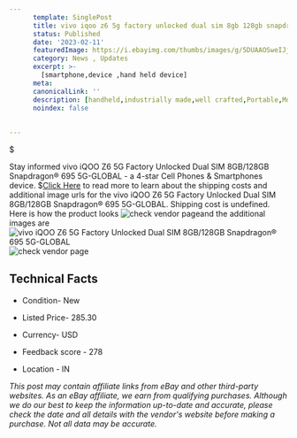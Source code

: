 ```yaml
---
      template: SinglePost
      title: vivo iqoo z6 5g factory unlocked dual sim 8gb 128gb snapdragon 695 5g global
      status: Published
      date: '2023-02-11'
      featuredImage: https://i.ebayimg.com/thumbs/images/g/5DUAAOSweIJjjZo2/s-l225.jpg
      category: News , Updates
      excerpt: >-
        [smartphone,device ,hand held device]
      meta:
      canonicalLink: ''
      description: [handheld,industrially made,well crafted,Portable,Mobile,Compact,Convenient,Lightweight,Maneuverable,Man-portable,Miniature,Carriable,Hand-held,Light,Holdable,Transportable,Mobile device,Pocket-sized,On-the-go,Wireless,Cordless,Compact size,Convenient size, smartphone,device ,hand held device]
      noindex: false
      
        
---
```

$

Stay informed vivo iQOO Z6 5G Factory Unlocked Dual SIM 8GB/128GB Snapdragon® 695 5G-GLOBAL - a 4-star Cell Phones & Smartphones device.
$[Click Here](https://www.ebay.com/itm/385274940843?hash=item59b42d0dab%3Ag%3A5DUAAOSweIJjjZo2&mkevt=1&mkcid=1&mkrid=711-53200-19255-0&campid=%253CePNCampaignId%253E&customid=%253CreferenceId%253E&toolid=10049) to read more to learn about the shipping costs and additional image urls for the vivo iQOO Z6 5G Factory Unlocked Dual SIM 8GB/128GB Snapdragon® 695 5G-GLOBAL. Shipping cost is undefined. Here is how the product looks ![check vendor page](https://i.ebayimg.com/thumbs/images/g/5DUAAOSweIJjjZo2/s-l225.jpg)and the additional images are![vivo iQOO Z6 5G Factory Unlocked Dual SIM 8GB/128GB Snapdragon® 695 5G-GLOBAL](https://i.ebayimg.com/images/g/5DUAAOSweIJjjZo2/s-l500.jpg)![check vendor page](https://origin-galleryplus.ebayimg.com/ws/web/385274940843_2_0_1/225x225.jpg,https://origin-galleryplus.ebayimg.com/ws/web/385274940843_3_0_1/225x225.jpg,https://origin-galleryplus.ebayimg.com/ws/web/385274940843_4_0_1/225x225.jpg,https://origin-galleryplus.ebayimg.com/ws/web/385274940843_5_0_1/225x225.jpg,https://origin-galleryplus.ebayimg.com/ws/web/385274940843_6_0_1/225x225.jpg)



 ## Technical Facts 



     
      

 - Condition- New 


      

 - Listed Price- 285.30 


      

 - Currency- USD 


      

 - Feedback score - 278 


      

 - Location - IN 


      
      

 *_This post may contain affiliate links from eBay and other third-party websites. As an eBay affiliate, we earn from qualifying purchases. Although we do our best to keep the information up-to-date and accurate, please check the date and all details with the vendor's website before making a purchase. Not all data may be accurate._*






